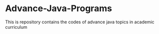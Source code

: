 # Advance-Java-Programs
This is repository contains the codes of advance java topics in academic curriculum 
